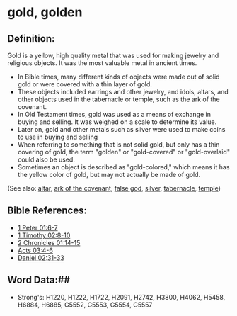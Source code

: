 # gold, golden #

## Definition: ##

Gold is a yellow, high quality metal that was used for making jewelry and religious objects. It was the most valuable metal in ancient times.

* In Bible times, many different kinds of objects were made out of solid gold or were covered with a thin layer of gold.
* These objects included earrings and other jewelry, and idols, altars, and other objects used in the tabernacle or temple, such as the ark of the covenant.
* In Old Testament times, gold was used as a means of exchange in buying and selling. It was weighed on a scale to determine its value.
* Later on, gold and other metals such as silver were used to make coins to use in buying and selling
* When referring to something that is not solid gold, but only has a thin covering of gold, the term "golden" or "gold-covered" or "gold-overlaid" could also be used.
* Sometimes an object is described as "gold-colored," which means it has the yellow color of gold, but may not actually be made of gold.

(See also: [altar](../kt/altar.md), [ark of the covenant](../kt/arkofthecovenant.md), [false god](../kt/falsegod.md), [silver](silver.md), [tabernacle](../kt/tabernacle.md), [temple](../kt/temple.md))

## Bible References: ##

* [1 Peter 01:6-7](rc://en/tn/help/1pe/01/06)
* [1 Timothy 02:8-10](rc://en/tn/help/1ti/02/08)
* [2 Chronicles 01:14-15](rc://en/tn/help/2ch/01/14)
* [Acts 03:4-6](rc://en/tn/help/act/03/04)
* [Daniel 02:31-33](rc://en/tn/help/dan/02/31)

## Word Data:##

* Strong's: H1220, H1222, H1722, H2091, H2742, H3800, H4062, H5458, H6884, H6885, G5552, G5553, G5554, G5557
